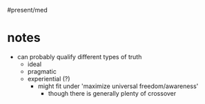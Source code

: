 #present/med 


# notes
- can probably qualify different types of truth
	- ideal
	- pragmatic
	- experiential (?)
		- might fit under 'maximize universal freedom/awareness'
			- though there is generally plenty of crossover
